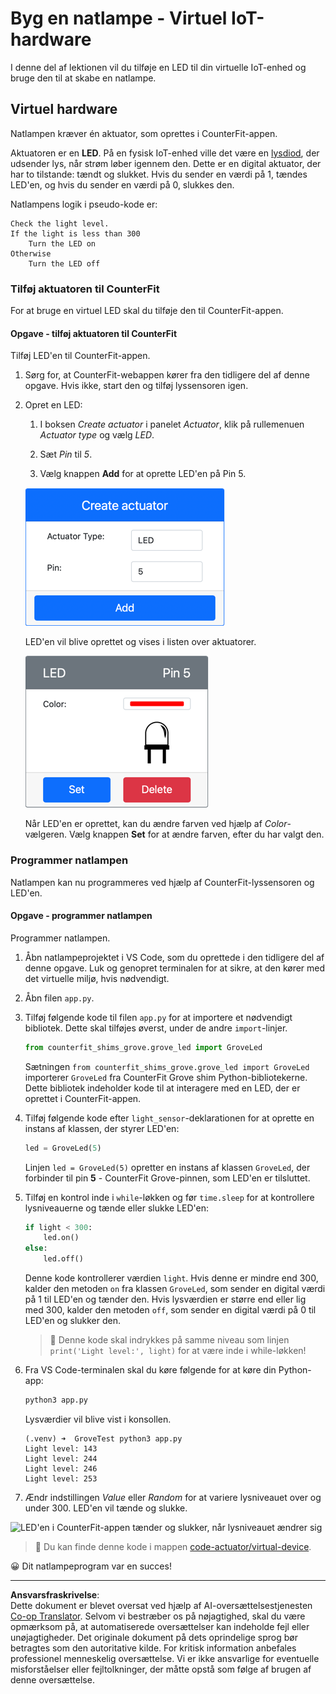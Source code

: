<!--
CO_OP_TRANSLATOR_METADATA:
{
  "original_hash": "9c640f93263fd9adbfda920739e09feb",
  "translation_date": "2025-08-27T22:06:32+00:00",
  "source_file": "1-getting-started/lessons/3-sensors-and-actuators/virtual-device-actuator.md",
  "language_code": "da"
}
-->
# Byg en natlampe - Virtuel IoT-hardware

I denne del af lektionen vil du tilføje en LED til din virtuelle IoT-enhed og bruge den til at skabe en natlampe.

## Virtuel hardware

Natlampen kræver én aktuator, som oprettes i CounterFit-appen.

Aktuatoren er en **LED**. På en fysisk IoT-enhed ville det være en [lysdiod](https://wikipedia.org/wiki/Light-emitting_diode), der udsender lys, når strøm løber igennem den. Dette er en digital aktuator, der har to tilstande: tændt og slukket. Hvis du sender en værdi på 1, tændes LED'en, og hvis du sender en værdi på 0, slukkes den.

Natlampens logik i pseudo-kode er:

```output
Check the light level.
If the light is less than 300
    Turn the LED on
Otherwise
    Turn the LED off
```

### Tilføj aktuatoren til CounterFit

For at bruge en virtuel LED skal du tilføje den til CounterFit-appen.

#### Opgave - tilføj aktuatoren til CounterFit

Tilføj LED'en til CounterFit-appen.

1. Sørg for, at CounterFit-webappen kører fra den tidligere del af denne opgave. Hvis ikke, start den og tilføj lyssensoren igen.

1. Opret en LED:

    1. I boksen *Create actuator* i panelet *Actuator*, klik på rullemenuen *Actuator type* og vælg *LED*.

    1. Sæt *Pin* til *5*.

    1. Vælg knappen **Add** for at oprette LED'en på Pin 5.

    ![LED-indstillingerne](../../../../../translated_images/counterfit-create-led.ba9db1c9b8c622a635d6dfae5cdc4e70c2b250635bd4f0601c6cf0bd22b7ba46.da.png)

    LED'en vil blive oprettet og vises i listen over aktuatorer.

    ![LED'en oprettet](../../../../../translated_images/counterfit-led.c0ab02de6d256ad84d9bad4d67a7faa709f0ea83e410cfe9b5561ef0cef30b1c.da.png)

    Når LED'en er oprettet, kan du ændre farven ved hjælp af *Color*-vælgeren. Vælg knappen **Set** for at ændre farven, efter du har valgt den.

### Programmer natlampen

Natlampen kan nu programmeres ved hjælp af CounterFit-lyssensoren og LED'en.

#### Opgave - programmer natlampen

Programmer natlampen.

1. Åbn natlampeprojektet i VS Code, som du oprettede i den tidligere del af denne opgave. Luk og genopret terminalen for at sikre, at den kører med det virtuelle miljø, hvis nødvendigt.

1. Åbn filen `app.py`.

1. Tilføj følgende kode til filen `app.py` for at importere et nødvendigt bibliotek. Dette skal tilføjes øverst, under de andre `import`-linjer.

    ```python
    from counterfit_shims_grove.grove_led import GroveLed
    ```

    Sætningen `from counterfit_shims_grove.grove_led import GroveLed` importerer `GroveLed` fra CounterFit Grove shim Python-bibliotekerne. Dette bibliotek indeholder kode til at interagere med en LED, der er oprettet i CounterFit-appen.

1. Tilføj følgende kode efter `light_sensor`-deklarationen for at oprette en instans af klassen, der styrer LED'en:

    ```python
    led = GroveLed(5)
    ```

    Linjen `led = GroveLed(5)` opretter en instans af klassen `GroveLed`, der forbinder til pin **5** - CounterFit Grove-pinnen, som LED'en er tilsluttet.

1. Tilføj en kontrol inde i `while`-løkken og før `time.sleep` for at kontrollere lysniveauerne og tænde eller slukke LED'en:

    ```python
    if light < 300:
        led.on()
    else:
        led.off()
    ```

    Denne kode kontrollerer værdien `light`. Hvis denne er mindre end 300, kalder den metoden `on` fra klassen `GroveLed`, som sender en digital værdi på 1 til LED'en og tænder den. Hvis lysværdien er større end eller lig med 300, kalder den metoden `off`, som sender en digital værdi på 0 til LED'en og slukker den.

    > 💁 Denne kode skal indrykkes på samme niveau som linjen `print('Light level:', light)` for at være inde i while-løkken!

1. Fra VS Code-terminalen skal du køre følgende for at køre din Python-app:

    ```sh
    python3 app.py
    ```

    Lysværdier vil blive vist i konsollen.

    ```output
    (.venv) ➜  GroveTest python3 app.py 
    Light level: 143
    Light level: 244
    Light level: 246
    Light level: 253
    ```

1. Ændr indstillingen *Value* eller *Random* for at variere lysniveauet over og under 300. LED'en vil tænde og slukke.

![LED'en i CounterFit-appen tænder og slukker, når lysniveauet ændrer sig](../../../../../images/virtual-device-running-assignment-1-1.gif)

> 💁 Du kan finde denne kode i mappen [code-actuator/virtual-device](../../../../../1-getting-started/lessons/3-sensors-and-actuators/code-actuator/virtual-device).

😀 Dit natlampeprogram var en succes!

---

**Ansvarsfraskrivelse**:  
Dette dokument er blevet oversat ved hjælp af AI-oversættelsestjenesten [Co-op Translator](https://github.com/Azure/co-op-translator). Selvom vi bestræber os på nøjagtighed, skal du være opmærksom på, at automatiserede oversættelser kan indeholde fejl eller unøjagtigheder. Det originale dokument på dets oprindelige sprog bør betragtes som den autoritative kilde. For kritisk information anbefales professionel menneskelig oversættelse. Vi er ikke ansvarlige for eventuelle misforståelser eller fejltolkninger, der måtte opstå som følge af brugen af denne oversættelse.